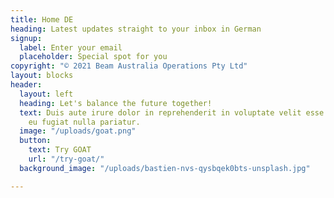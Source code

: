 ```yaml
---
title: Home DE
heading: Latest updates straight to your inbox in German
signup:
  label: Enter your email
  placeholder: Special spot for you
copyright: "© 2021 Beam Australia Operations Pty Ltd"
layout: blocks
header:
  layout: left
  heading: Let's balance the future together!
  text: Duis aute irure dolor in reprehenderit in voluptate velit esse cillum dolore
    eu fugiat nulla pariatur.
  image: "/uploads/goat.png"
  button:
    text: Try GOAT
    url: "/try-goat/"
  background_image: "/uploads/bastien-nvs-qysbqek0bts-unsplash.jpg"

---
```

